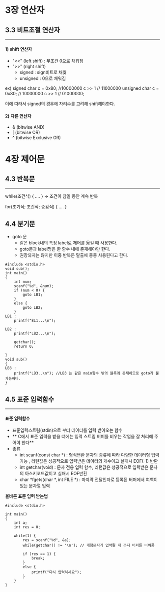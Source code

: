 # 3장 연산자
## 3.3 비트조절 연산자
---
#### 1) shift 연산자
- "<<" (left shift) : 무조건 0으로 채워짐
- ">>" (right shift) 
	- signed : sign비트로 채웢
	- unsigned : 0으로 채워짐

ex) 
signed char c = 0x80;   //10000000
c >> 1  // 11000000
unsigned char c = 0x80; // 10000000
c >> 1 // 01000000;

이에 따라서 signed의 경우에 자리수를 고려해 shift해야한다.

#### 2) 다른 연산자
- & (bitwise AND)
- | (bitwise OR)
- ^ (bitwise Exclusive OR)




# 4장 제어문
## 4.3 반복문
---
while(조건식) {
 ....
}
 -> 조건이 참일 동안 계속 반복

for(초기식; 조건식; 증감식) {
 ....
}

## 4.4 분기문
- goto 문
	- 같은 block내의 특정 label로 제어를 옮길 때 사용한다.
	- goto문과 label명은 한 함수 내에 존재해야만 한다.
	- 권장되지는 않지만 이중 반복문 탈출에 종종 사용된다고 한다.


```
#include <stdio.h>
void sub();
int main()
{
	int num;
    scanf("%d", &num);
    if (num < 0) {
		goto LB1;
    }
    else {
    	goto LB2;
    }
LB1 :
	printf("BL1...\n");

LB2 :
	printf("LB2...\n");
    
    getchar();
    return 0;
    
}
void sub()
{
LB3 :
	printf("LB3..\n"); //LB3 는 같은 main함수 밖의 블록에 존재하므로 goto가 불가능하다. 
}
```

## 4.5 표준 입력함수
---
#### 표준 입력함수
- 표준입력스트림(stdin)으로 부터 데이터를 입력 받아오는 함수
- ** C에서 표준 입력을 받을 떄에는 입력 스트림 버퍼를 비우는 작업을 잘 처리해 주어야 한다**
- 종류
	- int scanf(const char *) : 형식변환 문자의 종류에 따라 다양한 데이터형 입력가능 , 리턴값은 성공적으로 입력받은 데이터의 개수이고 실패시 EOF(-1) 반환
	- int getchar(void) : 문자 전용 입력 함수, 리턴값은 성공적으로 입력받은 문자의 아스키코드값이고 실패시 EOF반환
	- char *fgets(char *, int FILE *) : 마지막 전달인자로 등록된 버퍼에서 여백이 있는 문자열 입력

**올바른 표준 입력 받는법**
```
#include <stdio.h>

int main()
{
	int a;
    int res = 0;
    
    while(1) {
    	res = scanf("%d", &a);
        while(getchar() != '\n'); // 개행문자가 입력될 때 까지 버퍼를 비워줌
        
        if (res == 1) {
        	break;
        }
        else {
        	printf("다시 입력하세요");
        }
    }
}
```


